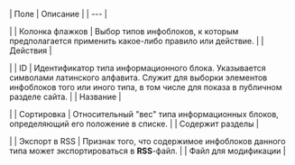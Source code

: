 | Поле | Описание |
| --- |

|
| Колонка флажков | Выбор типов инфоблоков, к которым предполагается применить какое-либо правило или действие. |
| Действия |

|
| ID | Идентификатор типа информационного блока. Указывается символами латинского алфавита. Служит для выборки элементов инфоблоков того или иного типа, в том числе для показа в публичном разделе сайта. |
| Название |

|
| Сортировка | Относительный "вес" типа информационных блоков, определяющий его положение в списке. |
| Содержит разделы |

|
| Экспорт в RSS | Признак того, что содержимое инфоблоков данного типа может экспортироваться в **RSS**-файл. |
| Файл для модификации |